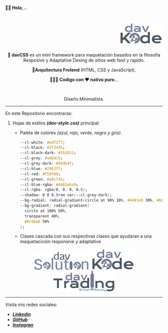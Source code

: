 **👋🏾 Hola, ..**

<div align="right">

# <img width="140" height="auto"  src="assets/img/logo/davCode.svg" alt="Logo_DavisQuintero" >

</div>

<div align="center">
  <p>
    <b>💾 davCSS</b> es un mini framework para maquetación basados en la filosofia Resposive y Adaptative Desing de sitios web fasíl y rapido.
  </p>
  <p>
    <b>🚀Arquitectura Frotend</b> (HTML, CSS y JavaScript).
  </p>
  <p>
    <b>👨🏾‍💻 Codigo con ❤️ nativo puro</b>...
  </p>
</div>

<br>

<p align="center">Diseño Minimalista.</p>

---

En este Repositorio encontraras:

1. Hojas de estilos _**(dav-style.css)**_ principal:

   - Paleta de colores _(azul, rojo, verde, negro y gris)_.

     ```css
     --cl-white: #edf2f7;
     --cl-black: #373435;
     --cl-black-dark: #1b2831;
     --cl-grey: #adb9c5;
     --cl-grey-dark: #584b4f;
     --cl-blue: #2962ff;
     --cl-red: #f50f06;
     --cl-green: #a8cf45;
     --cl-blue-rgba: #4481eba9;
     --cl-rgba: rgba(0, 0, 0, 0.5);
     --shadow: 0 0 0.5rem var(--cl-grey-dark);
     --bg-radial: radial-gradient(circle at 90% 10%, #4481eb 30%, #0c66a6 70%);
     --bg-gradient: radial-gradient(
       circle at 100% 50%,
       transparent 40%,
       #0c66a6 50%
     );
     ```

   - Clases cascada con sus respectivas clases que ayudaran a una maquetacición responsive y adaptative

<div align="center">
  <img width="180" height="auto" src="assets/img/logo/davSolution.svg" alt="">
  <img width="140" height="auto" src="assets/img/logo/davCode.svg" alt="">
  <img width="200" height="auto" src="assets/img/logo/davTrading.svg" alt="">
</div>

---

Visita mis redes sociales:

- <a href="https://www.linkedin.com/in/davisquintero/" target="_blank" class="dav-hover-scale  social-icon"> _**Linkedin**_ </a>
- <a href="https://github.com/davkintero" target="_blank" class="dav-hover-scale  social-icon"> _**GitHub**_ </a>
- <a href="https://www.instagram.com/davkintero1/" class="dav-hover-scale  social-icon"> _**Instagran**_ </a>

```

```
